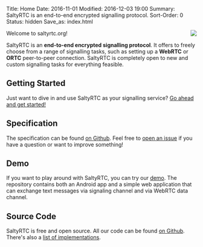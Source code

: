 Title: Home
Date: 2016-11-01
Modified: 2016-12-03 19:00
Summary: SaltyRTC is an end-to-end encrypted signalling protocol.
Sort-Order: 0
Status: hidden
Save_as: index.html

<img src='{filename}/static/img/try_our_rtc_300px.png' style='float: right; margin-left: 24px;' />

Welcome to saltyrtc.org!

SaltyRTC is an **end-to-end encrypted signalling protocol**. It offers to
freely choose from a range of signalling tasks, such as setting up a **WebRTC**
or **ORTC** peer-to-peer connection. SaltyRTC is completely open to new and
custom signalling tasks for everything feasible.

## Getting Started

Just want to dive in and use SaltyRTC as your signalling service?
[Go ahead and get started!][getting-started]

## Specification

The specification can be found [on Github][saltyrtc-spec].
Feel free to [open an issue][saltyrtc-issues] if you have a question or want to
improve something!

## Demo

If you want to play around with SaltyRTC, you can try our
[demo][saltyrtc-demo]. The repository contains both an Android app and a simple
web application that can exchange text messages via signaling channel and via
WebRTC data channel.

## Source Code

SaltyRTC is free and open source. All our code can be found [on
Github](https://github.com/saltyrtc/). There's also a [list of
implementations](/pages/implementations.html).

[getting-started]: {filename}/pages/getting_started.md
[saltyrtc-spec]: https://github.com/saltyrtc/saltyrtc-meta/blob/master/Protocol.md
[saltyrtc-issues]: https://github.com/saltyrtc/saltyrtc-meta/issues
[saltyrtc-demo]: https://github.com/saltyrtc/saltyrtc-demo
